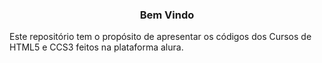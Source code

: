 <h3 align="center">Bem Vindo</h3>
<p>Este repositório tem o propósito de apresentar os códigos dos Cursos de HTML5 e CCS3 feitos na plataforma alura.<p>   

